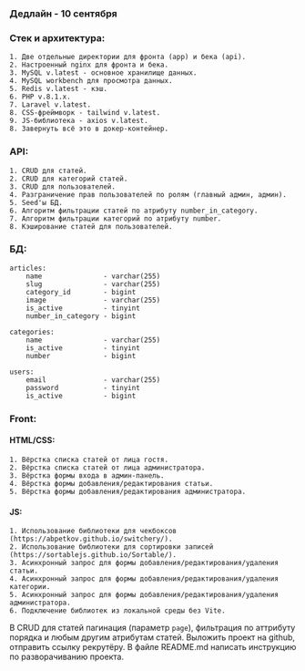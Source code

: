 ### Дедлайн - 10 сентября

### Стек и архитектура:

```
1. Две отдельные директории для фронта (app) и бека (api).
2. Настроенный nginx для фронта и бека.
3. MySQL v.latest - основное хранилище данных.
4. MySQL workbench для просмотра данных.
5. Redis v.latest - кэш.
6. PHP v.8.1.x.
7. Laravel v.latest.
8. CSS-фреймворк - tailwind v.latest.
9. JS-библиотека - axios v.latest.
8. Завернуть всё это в докер-контейнер.
```

### API:

```
1. CRUD для статей.
2. CRUD для категорий статей.
3. CRUD для пользователей.
4. Разграничение прав пользователей по ролям (главный админ, админ).
5. Seed'ы БД.
6. Алгоритм фильтрации статей по атрибуту number_in_category.
7. Алгоритм фильтрации категорий по атрибуту number.
8. Кэширование статей для пользователей.
```

### БД:

```
articles:
    name               - varchar(255)
    slug               - varchar(255)
    category_id        - bigint
    image              - varchar(255)
    is_active          - tinyint
    number_in_category - bigint 
    
categories:
    name               - varchar(255)
    is_active          - tinyint
    number             - bigint
    
users:
    email              - varchar(255)
    password           - tinyint
    is_active          - bigint
```

### Front:

#### HTML/CSS:

```
1. Вёрстка списка статей от лица гостя.
2. Вёрстка списка статей от лица администратора.
3. Вёрстка формы входа в админ-панель.
4. Вёрстка формы добавления/редактирования статьи.
5. Вёрстка формы добавления/редактирования администратора.
```

#### JS:

```
1. Использование библиотеки для чекбоксов (https://abpetkov.github.io/switchery/).
2. Использование библиотеки для сортировки записей (https://sortablejs.github.io/Sortable/).
3. Асинхронный запрос для формы добавления/редактирования/удаления статьи.
4. Асинхронный запрос для формы добавления/редактирования/удаления категории.
5. Асинхронный запрос для формы добавления/редактирования/удаления администратора.
6. Подключение библиотек из локальной среды без Vite.
```

В CRUD для статей пагинация (параметр `page`), фильтрация по аттрибуту порядка и любым другим атрибутам статей.
Выложить проект на github, отправить ссылку рекрутёру.
В файле README.md написать инструкцию по разворачиванию проекта.
